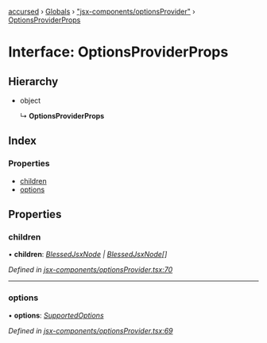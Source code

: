 [accursed](../README.md) › [Globals](../globals.md) › ["jsx-components/optionsProvider"](../modules/_jsx_components_optionsprovider_.md) › [OptionsProviderProps](_jsx_components_optionsprovider_.optionsproviderprops.md)

# Interface: OptionsProviderProps

## Hierarchy

* object

  ↳ **OptionsProviderProps**

## Index

### Properties

* [children](_jsx_components_optionsprovider_.optionsproviderprops.md#children)
* [options](_jsx_components_optionsprovider_.optionsproviderprops.md#options)

## Properties

###  children

• **children**: *[BlessedJsxNode](../modules/_jsx_types_.__global.jsx.md#blessedjsxnode) | [BlessedJsxNode](../modules/_jsx_types_.__global.jsx.md#blessedjsxnode)[]*

*Defined in [jsx-components/optionsProvider.tsx:70](https://github.com/cancerberoSgx/accursed/blob/5b2518e/src/jsx-components/optionsProvider.tsx#L70)*

___

###  options

• **options**: *[SupportedOptions](_jsx_components_optionsprovider_.supportedoptions.md)*

*Defined in [jsx-components/optionsProvider.tsx:69](https://github.com/cancerberoSgx/accursed/blob/5b2518e/src/jsx-components/optionsProvider.tsx#L69)*
